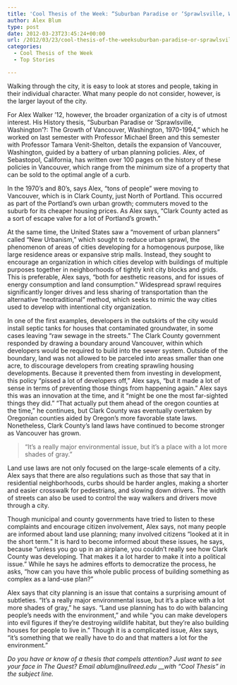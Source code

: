 ```yaml
---
title: 'Cool Thesis of the Week: “Suburban Paradise or ‘Sprawlsville, Washington’?”'
author: Alex Blum
type: post
date: 2012-03-23T23:45:24+00:00
url: /2012/03/23/cool-thesis-of-the-weeksuburban-paradise-or-sprawlsville-washington/
categories:
  - Cool Thesis of the Week
  - Top Stories

---
```

<a href="http://www.reedquest.org/2012/03/cool-thesis-of-the-weeksuburban-paradise-or-sprawlsville-washington/img_1897slider/" rel="attachment wp-att-1443"><img class="aligncenter size-full wp-image-1443" title="Alex Walker" src="https://i1.wp.com/www.reedquest.org/wp-content/uploads/2012/03/IMG_1897slider.png?resize=770%2C430" alt="" data-recalc-dims="1" /></a>Walking through the city, it is easy to look at stores and people, taking in their individual character. What many people do not consider, however, is the larger layout of the city.

For Alex Walker &#8217;12, however, the broader organization of a city is of utmost interest. His History thesis, “Suburban Paradise or &#8216;Sprawlsville, Washington&#8217;?: The Growth of Vancouver, Washington, 1970-1994,” which he worked on last semester with Professor Michael Breen and this semester with Professor Tamara Venit-Shelton, details the expansion of Vancouver, Washington, guided by a battery of urban planning policies. Alex, of Sebastopol, California, has written over 100 pages on the history of these policies in Vancouver, which range from the minimum size of a property that can be sold to the optimal angle of a curb.

In the 1970&#8217;s and 80&#8217;s, says Alex, “tons of people” were moving to Vancouver, which is in Clark County, just North of Portland. This occurred as part of the Portland&#8217;s own urban growth; commuters moved to the suburb for its cheaper housing prices. As Alex says, “Clark County acted as a sort of escape valve for a lot of Portland&#8217;s growth.”

At the same time, the United States saw a “movement of urban planners” called “New Urbanism,” which sought to reduce urban sprawl, the phenomenon of areas of cities developing for a homogenous purpose, like large residence areas or expansive strip malls. Instead, they sought to encourage an organization in which cities develop with buildings of multiple purposes together in neighborhoods of tightly knit city blocks and grids. This is preferable, Alex says, “both for aesthetic reasons, and for issues of energy consumption and land consumption.” Widespread sprawl requires significantly longer drives and less sharing of transportation than the alternative “neotraditional” method, which seeks to mimic the way cities used to develop with intentional city organization.

In one of the first examples, developers in the outskirts of the city would install septic tanks for houses that contaminated groundwater, in some cases leaving “raw sewage in the streets.” The Clark County government responded by drawing a boundary around Vancouver, within which developers would be required to build into the sewer system. Outside of the boundary, land was not allowed to be parceled into areas smaller than one acre, to discourage developers from creating sprawling housing developments. Because it prevented them from investing in development, this policy “pissed a lot of developers off,” Alex says, “but it made a lot of sense in terms of preventing those things from happening again.” Alex says this was an innovation at the time, and it “might be one the most far-sighted things they did.” “That actually put them ahead of the oregon counties at the time,” he continues, but Clark County was eventually overtaken by Oregonian counties aided by Oregon&#8217;s more favorable state laws. Nonetheless, Clark County&#8217;s land laws have continued to become stronger as Vancouver has grown.

> &#8220;It&#8217;s a really major environmental issue, but it&#8217;s a place with a lot more shades of gray.&#8221;

Land use laws are not only focused on the large-scale elements of a city. Alex says that there are also regulations such as those that say that in residential neighborhoods, curbs should be harder angles, making a shorter and easier crosswalk for pedestrians, and slowing down drivers. The width of streets can also be used to control the way walkers and drivers move through a city.

Though municipal and county governments have tried to listen to these complaints and encourage citizen involvement, Alex says, not many people are informed about land use planning; many involved citizens “looked at it in the short term.” It is hard to become informed about these issues, he says, because “unless you go up in an airplane, you couldn&#8217;t really see how Clark County was developing. That makes it a lot harder to make it into a political issue.” While he says he admires efforts to democratize the process, he asks, “how can you have this whole public process of building something as complex as a land-use plan?”

Alex says that city planning is an issue that contains a surprising amount of subtleties. “It&#8217;s a really major environmental issue, but it&#8217;s a place with a lot more shades of gray,” he says. “Land use planning has to do with balancing people&#8217;s needs with the environment,” and while “you can make developers into evil figures if they&#8217;re destroying wildlife habitat, but they&#8217;re also building houses for people to live in.” Though it is a complicated issue, Alex says, “it&#8217;s something that we really have to do and that matters a lot for the environment.”

_Do you have or know of a thesis that compels attention? Just want to see your face in The Quest? Email &#x61;&#x62;&#x6c;&#x75;&#x6d;&#x40;<span class="oe_displaynone">null</span>&#x72;&#x65;&#x65;&#x64;&#x2e;&#x65;&#x64;&#x75;_ ___with “Cool Thesis” in the subject line._